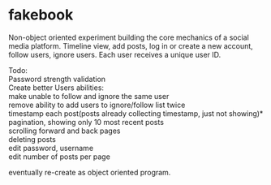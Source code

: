 # fakebook

Non-object oriented experiment building the core mechanics of a social media platform. Timeline view, add posts, log in or create a new account, follow users, ignore users. Each user receives a unique user ID.

Todo:  
  Password strength validation  
  Create better Users abilities:  
      make unable to follow and ignore the same user  
      remove ability to add users to ignore/follow list twice  
  timestamp each post(posts already collecting timestamp, just not showing)*  
  pagination, showing only 10 most recent posts  
  scrolling forward and back pages  
  deleting posts  
  edit password, username  
  edit number of posts per page  
  
eventually re-create as object oriented program. 
